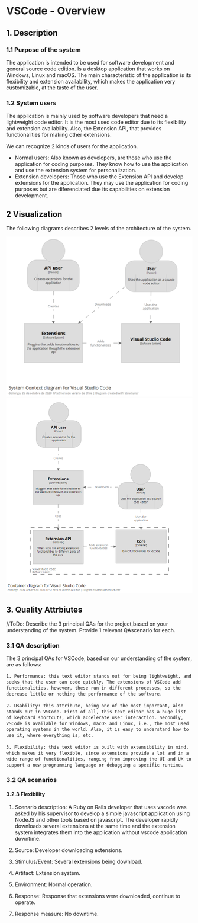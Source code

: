 # VSCode - Overview

## 1. Description

### 1.1 Purpose of the system

The application is intended to be used for software development and general source code edition. Is a desktop application that works on Windows, Linux and macOS. The main characteristic of the application is its flexibility and extension availability, which makes the application very customizable, at the taste of the user.

### 1.2 System users

The application is mainly used by software developers that need a lightweight code editor. It is the most used code editor due to its flexibility and extension availability. Also, the Extension API, that provides functionalities for making other extensions.

We can recognize 2 kinds of users for the application.

- Normal users: Also known as developers, are those who use the application for coding purposes. They know how to use the application and use the extension system for personalization.
- Extension developers: Those who use the Extension API and develop extensions for the application. They may use the application for coding purposes but are diferenciated due its capabilities on extension development.

## 2 Visualization

The following diagrams describes 2 levels of the architecture of the system.

![Context diagram](assets/context_diagram.png "Context diagram")
![Container diagram](assets/container_diagram.png "Container diagram")

## 3. Quality Attrbiutes

//ToDo: Describe the 3 principal QAs for the project,based on your understanding of the system. Provide 1 relevant QAscenario for each.

### 3.1 QA description

The 3 principal QAs for VSCode, based on our understanding of the system, are as follows:

    1. Performance: this text editor stands out for being lightweight, and seeks that the user can code quickly. The extensions of VSCode add functionalities, however, these run in different processes, so the decrease little or nothing the performance of the software.

    2. Usability: this attribute, being one of the most important, also stands out in VSCode. First of all, this text editor has a huge list of keyboard shortcuts, which accelerate user interaction. Secondly, VSCode is available for Windows, macOS and Linux, i.e., the most used operating systems in the world. Also, it is easy to understand how to use it, where everything is, etc.

    3. Flexibility: this text editor is built with extensibility in mind, which makes it very flexible, since extensions provide a lot and in a wide range of functionalities, ranging from improving the UI and UX to support a new programming language or debugging a specific runtime.

### 3.2 QA scenarios

#### 3.2.3 Flexibility

1. Scenario description: A Ruby on Rails developer that uses vscode was asked by his supervisor to develop a simple javascript application using NodeJS and other tools based on javascript. The developer rapidly downloads several extensions at the same time and the extension system integrates them into the application without vscode application downtime.

2. Source: Developer downloading extensions.

3. Stimulus/Event: Several extensions being download.

4. Artifact: Extension system.

5. Environment: Normal operation.

6. Response: Response that extensions were downloaded, continue to operate.

7. Response measure: No downtime.
